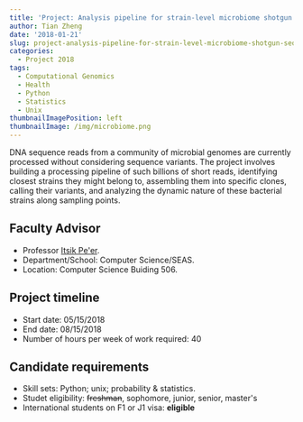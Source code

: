 ```yaml
---
title: 'Project: Analysis pipeline for strain-level microbiome shotgun sequencing'
author: Tian Zheng
date: '2018-01-21'
slug: project-analysis-pipeline-for-strain-level-microbiome-shotgun-sequencing
categories:
  - Project 2018
tags:
  - Computational Genomics
  - Health
  - Python
  - Statistics
  - Unix
thumbnailImagePosition: left
thumbnailImage: /img/microbiome.png
---
```

DNA sequence reads from a community of microbial genomes are currently processed without considering sequence variants. The project involves building a processing pipeline of such billions of short reads, identifying closest strains they might belong to, assembling them into specific clones, calling their variants, and analyzing the dynamic nature of these bacterial strains along sampling points. 

## Faculty Advisor
+ Professor [Itsik Pe'er](http://cs.columbia.edu/~itsik).
+ Department/School: Computer Science/SEAS.
+ Location: Computer Science Buiding 506.

## Project timeline
+ Start date: 05/15/2018
+ End date: 08/15/2018
+ Number of hours per week of work required: 40

## Candidate requirements
+ Skill sets: Python; unix; probability & statistics.
+ Studet eligibility: ~~freshman~~, sophomore, junior, senior, master's
+ International students on F1 or J1 visa: **eligible**